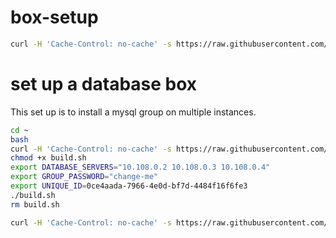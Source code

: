 # box-setup

```bash
curl -H 'Cache-Control: no-cache' -s https://raw.githubusercontent.com/wspecs/box-setup/master/build.sh | sudo -E bash
```

# set up a database box

This set up is to install a mysql group on multiple instances.

```bash
cd ~
bash
curl -H 'Cache-Control: no-cache' -s https://raw.githubusercontent.com/wspecs/box-setup/master/database.sh -o build.sh
chmod +x build.sh
export DATABASE_SERVERS="10.108.0.2 10.108.0.3 10.108.0.4"
export GROUP_PASSWORD="change-me"
export UNIQUE_ID=0ce4aada-7966-4e0d-bf7d-4484f16f6fe3
./build.sh
rm build.sh
```

```bash
curl -H 'Cache-Control: no-cache' -s https://raw.githubusercontent.com/wspecs/box-setup/master/hello.sh | sudo -E bash
```
